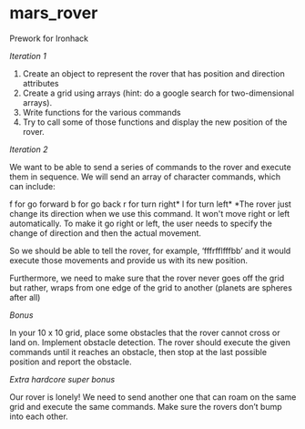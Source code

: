 # mars_rover
Prework for Ironhack

*Iteration 1*
1) Create an object to represent the rover that has position and direction attributes
2) Create a grid using arrays (hint: do a google search for two-dimensional arrays).
3) Write functions for the various commands
4) Try to call some of those functions and display the new position of the rover.

*Iteration 2*

We want to be able to send a series of commands to the rover and execute them in sequence.
We will send an array of character commands, which can include:

f for go forward
b for go back
r for turn right*
l for turn left*
*The rover just change its direction when we use this command.
It won't move right or left automatically. To make it go right or left, the user needs to specify
the change of direction and then the actual movement.

So we should be able to tell the rover, for example, ‘fffrfflfffbb’ and it would execute those movements
and provide us with its new position.

Furthermore, we need to make sure that the rover never goes off the grid but rather, wraps from one edge of the grid
to another (planets are spheres after all)

*Bonus*

In your 10 x 10 grid, place some obstacles that the rover cannot cross or land on.
Implement obstacle detection. The rover should execute the given commands until it reaches an obstacle,
then stop at the last possible position and report the obstacle.

*Extra hardcore super bonus*

Our rover is lonely! We need to send another one that can roam on the same grid and execute the same commands.
Make sure the rovers don’t bump into each other.
